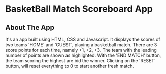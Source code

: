 # BasketBall Match Scoreboard App

## About The App

It's an app built using HTML, CSS and Javascript. It displays the scores of two teams 'HOME' and 'GUEST', playing a basketball match. There are 3 score points for each time, namely +1, +2, +3. The team with the leading number of points are shown as highlighted. With the 'END MATCH' button, the team scoring the highest are bid the winner. Clicking on the 'RESET' button,  will reset everything to 0 to start another fresh match.
